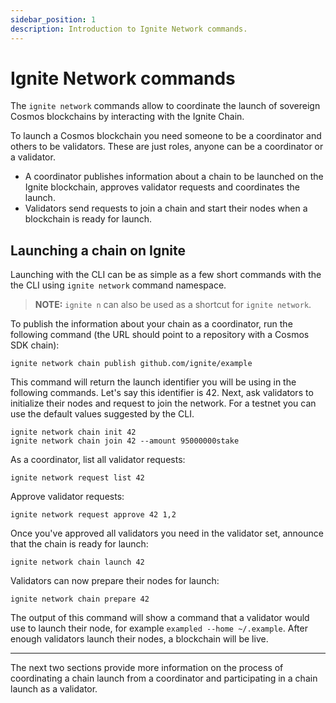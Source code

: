 ```yaml
---
sidebar_position: 1
description: Introduction to Ignite Network commands.
---
```


# Ignite Network commands

The `ignite network` commands allow to coordinate the launch of sovereign Cosmos blockchains by interacting with the Ignite Chain.

To launch a Cosmos blockchain you need someone to be a coordinator and others to be validators. These are just roles, anyone can be a coordinator or a validator.

- A coordinator publishes information about a chain to be launched on the Ignite blockchain, approves validator requests and coordinates the launch.
- Validators send requests to join a chain and start their nodes when a blockchain is ready for launch.

## Launching a chain on Ignite

Launching with the CLI can be as simple as a few short commands with the the CLI using `ignite network` command namespace.

> **NOTE:** `ignite n` can also be used as a shortcut for `ignite network`.

To publish the information about your chain as a coordinator, run the following command (the URL should point to a repository with a Cosmos SDK chain):

```
ignite network chain publish github.com/ignite/example
```

This command will return the launch identifier you will be using in the following
commands. Let's say this identifier is 42.
Next, ask validators to initialize their nodes and request to join the network. 
For a testnet you can use the default values suggested by the
CLI.

```
ignite network chain init 42
ignite network chain join 42 --amount 95000000stake
```

As a coordinator, list all validator requests:

```
ignite network request list 42
```

Approve validator requests:

```
ignite network request approve 42 1,2
```

Once you've approved all validators you need in the validator set, announce that
the chain is ready for launch:

```
ignite network chain launch 42
```

Validators can now prepare their nodes for launch:

```
ignite network chain prepare 42
```

The output of this command will show a command that a validator would use to
launch their node, for example `exampled --home ~/.example`. After enough
validators launch their nodes, a blockchain will be live.

---

The next two sections provide more information on the process of coordinating a chain launch from a coordinator and participating in a chain launch as a validator.
